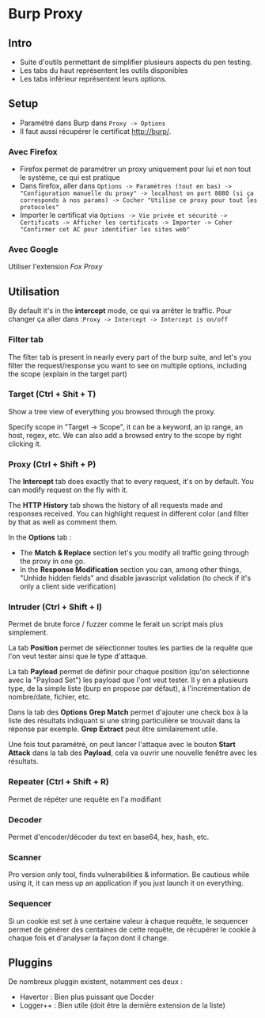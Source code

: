 # Burp Proxy

## Intro

* Suite d'outils permettant de simplifier plusieurs aspects du pen testing.
* Les tabs du haut représentent les outils disponibles 
* Les tabs inférieur représentent leurs options.

## Setup

* Paramétré dans Burp dans `Proxy -> Options`
* Il faut aussi récupérer le certificat [http://burp/](http://burp/).

### Avec Firefox

* Firefox permet de paramétrer un proxy uniquement pour lui et non tout le système, ce qui est pratique
* Dans firefox, aller dans `Options -> Paramètres (tout en bas) -> "Configuration manuelle du proxy" -> localhost on port 8080 (si ça corresponds à nos params) -> Cocher "Utilise ce proxy pour tout les protocoles"`
* Importer le certificat via `Options -> Vie privée et sécurité -> Certificats -> Afficher les certificats -> Importer -> Coher "Confirmer cet AC pour identifier les sites web"`

### Avec Google

Utiliser l'extension _Fox Proxy_

## Utilisation

By default it's in the **intercept** mode, ce qui va arrêter le traffic. Pour changer ça aller dans :`Proxy -> Intercept -> Intercept is on/off`

### Filter tab

The filter tab is present in nearly every part of the burp suite, and let's you filter the request/response you want to see on multiple options, including the scope \(explain in the target part\)

### Target \(Ctrl + Shit + T\)

Show a tree view of everything you browsed through the proxy.

Specify scope in "Target -&gt; Scope", it can be a keyword, an ip range, an host, regex, etc. We can also add a browsed entry to the scope by right clicking it.

### Proxy \(Ctrl + Shift + P\)

The **Intercept** tab does exactly that to every request, it's on by default. You can modify request on the fly with it.

The **HTTP History** tab shows the history of all requests made and responses received. You can highlight request in different color \(and filter by that as well as comment them.

In the **Options** tab :

* The **Match & Replace** section let's you  modify all traffic going through the proxy in one go.
* In the **Response Modification** section you can, among other things, "Unhide hidden fields" and disable javascript validation \(to check if it's only a client side verification\)

### Intruder \(Ctrl + Shift + I\)

Permet de brute force / fuzzer comme le ferait un script mais plus simplement.

La tab **Position** permet de sélectionner toutes les parties de la requête que l'on veut tester ainsi que le type d'attaque.

La tab **Payload** permet de définir pour chaque position \(qu'on sélectionne avec la "Payload Set"\) les payload que l'ont veut tester. Il y en a plusieurs type, de la simple liste \(burp en propose par défaut\), à l'incrémentation de nombre/date, fichier, etc.

Dans la tab des **Options** **Grep Match** permet d'ajouter une check box à la liste des résultats indiquant si une string particulière se trouvait dans la réponse par exemple. **Grep Extract** peut être similairement utile.

Une fois tout paramétré, on peut lancer l'attaque avec le bouton **Start Attack** dans la tab des **Payload**, cela va ouvrir une nouvelle fenêtre avec les résultats.

### Repeater \(Ctrl + Shift + R\)

Permet de répéter une requête en l'a modifiant

### Decoder

Permet d'encoder/décoder du text en base64, hex, hash, etc.

### Scanner

Pro version only tool, finds vulnerabilities & information. Be cautious while using it, it can mess up an application if you just launch it on everything.

### Sequencer

Si un cookie est set à une certaine valeur à chaque requête, le sequencer permet de générer des centaines de cette requête, de récupérer le cookie à chaque fois et d'analyser la façon dont il change.

## Pluggins

De nombreux pluggin existent, notamment ces deux :

* Havertor : Bien plus puissant que Docder
* Logger++ : Bien utile \(doit être la dernière extension de la liste\)

